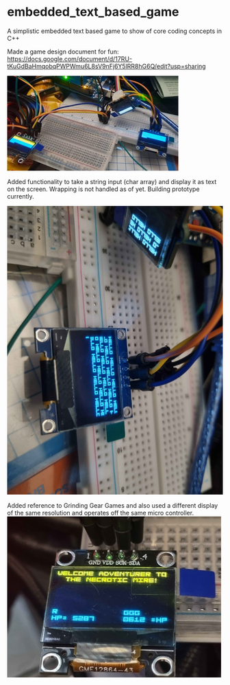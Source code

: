 # embedded_text_based_game
A simplistic embedded text based game to show of core coding concepts in C++

Made a game design document for fun: https://docs.google.com/document/d/17RU-tKuGdBaHmqobqPWPWmu6L8sV9nFj6Y5lRR8hG6Q/edit?usp=sharing


[![Reference Video of Looping Byte Sending Data](./media/thumbnail.png)](https://player.vimeo.com/video/1044744100)

Added functionality to take a string input (char array) and display it as text on the screen. Wrapping is not handled as of yet. Building prototype currently.

![HELLO HELLO HELLO](./media/hello%20hello%20hello%20hello.jpg)


Added reference to Grinding Gear Games and also used a different display of the same resolution and operates off the same micro controller.
![It looks even more cool in Yellow!](./media/reference%20to%20ggg.jpg)